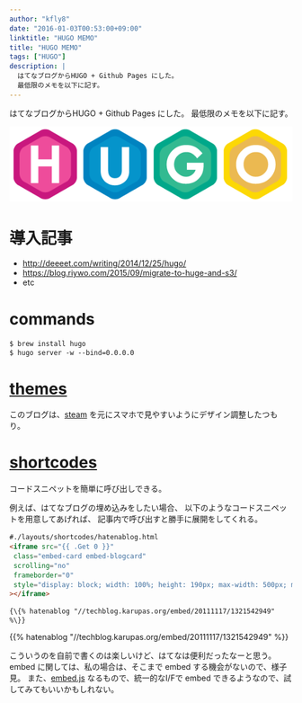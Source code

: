 ```yaml
---
author: "kfly8"
date: "2016-01-03T00:53:00+09:00"
linktitle: "HUGO MEMO"
title: "HUGO MEMO"
tags: ["HUGO"]
description: |
  はてなブログからHUGO + Github Pages にした。
  最低限のメモを以下に記す。
---
```


はてなブログからHUGO + Github Pages にした。
最低限のメモを以下に記す。

<a href="https://gohugo.io/">![HUGO](/img/post/2016/hugo-logo.png)</a>

# 導入記事

- http://deeeet.com/writing/2014/12/25/hugo/
- https://blog.riywo.com/2015/09/migrate-to-huge-and-s3/
- etc

# commands

```shell
$ brew install hugo
$ hugo server -w --bind=0.0.0.0
```

# [themes](http://themes.gohugo.io/)

このブログは、[steam](http://themes.gohugo.io/steam/) を元にスマホで見やすいようにデザイン調整したつもり。

# [shortcodes](https://gohugo.io/extras/shortcodes/)

コードスニペットを簡単に呼び出しできる。

例えば、はてなブログの埋め込みをしたい場合、
以下のようなコードスニペットを用意してあげれば、
記事内で呼び出すと勝手に展開をしてくれる。

```html
#./layouts/shortcodes/hatenablog.html
<iframe src="{{ .Get 0 }}"
 class="embed-card embed-blogcard"
 scrolling="no"
 frameborder="0"
 style="display: block; width: 100%; height: 190px; max-width: 500px; margin: 10px 0px;"
></iframe>
```

```
{\{% hatenablog "//techblog.karupas.org/embed/20111117/1321542949" %\}}
```

{{% hatenablog "//techblog.karupas.org/embed/20111117/1321542949" %}}

こういうのを自前で書くのは楽しいけど、はてなは便利だったなーと思う。
embed に関しては、私の場合は、そこまで embed する機会がないので、様子見。
また、[embed.js](http://riteshkr.com/embed.js/) なるもので、統一的なI/Fで embed できるようなので、試してみてもいいかもしれない。


